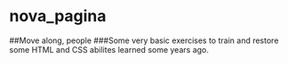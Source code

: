 nova_pagina
===========
##Move along, people
###Some very basic exercises to train and restore some HTML and CSS abilites learned some years ago.
